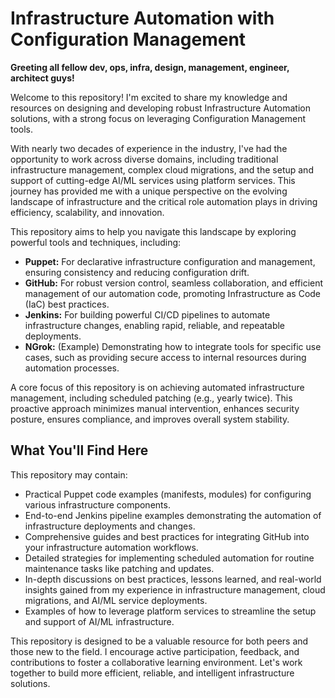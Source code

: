 # Infrastructure Automation with Configuration Management

**Greeting all fellow dev, ops, infra, design, management, engineer, architect guys!**

Welcome to this repository! I'm excited to share my knowledge and resources on designing and developing robust Infrastructure Automation solutions, with a strong focus on leveraging Configuration Management tools.

With nearly two decades of experience in the industry, I've had the opportunity to work across diverse domains, including traditional infrastructure management, complex cloud migrations, and the setup and support of cutting-edge AI/ML services using platform services. This journey has provided me with a unique perspective on the evolving landscape of infrastructure and the critical role automation plays in driving efficiency, scalability, and innovation.

This repository aims to help you navigate this landscape by exploring powerful tools and techniques, including:

* **Puppet:** For declarative infrastructure configuration and management, ensuring consistency and reducing configuration drift.
* **GitHub:** For robust version control, seamless collaboration, and efficient management of our automation code, promoting Infrastructure as Code (IaC) best practices.
* **Jenkins:** For building powerful CI/CD pipelines to automate infrastructure changes, enabling rapid, reliable, and repeatable deployments.
* **NGrok:** (Example) Demonstrating how to integrate tools for specific use cases, such as providing secure access to internal resources during automation processes.

A core focus of this repository is on achieving automated infrastructure management, including scheduled patching (e.g., yearly twice). This proactive approach minimizes manual intervention, enhances security posture, ensures compliance, and improves overall system stability.

## What You'll Find Here

This repository may contain:

* Practical Puppet code examples (manifests, modules) for configuring various infrastructure components.
* End-to-end Jenkins pipeline examples demonstrating the automation of infrastructure deployments and changes.
* Comprehensive guides and best practices for integrating GitHub into your infrastructure automation workflows.
* Detailed strategies for implementing scheduled automation for routine maintenance tasks like patching and updates.
* In-depth discussions on best practices, lessons learned, and real-world insights gained from my experience in infrastructure management, cloud migrations, and AI/ML service deployments.
* Examples of how to leverage platform services to streamline the setup and support of AI/ML infrastructure.

This repository is designed to be a valuable resource for both peers and those new to the field. I encourage active participation, feedback, and contributions to foster a collaborative learning environment. Let's work together to build more efficient, reliable, and intelligent infrastructure solutions.
